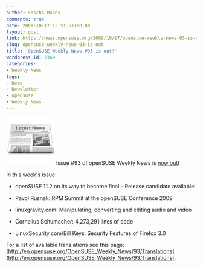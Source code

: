```yaml
---
author: Sascha Manns
comments: true
date: 2009-10-17 13:51:51+00:00
layout: post
link: https://news.opensuse.org/2009/10/17/opensuse-weekly-news-93-is-out/
slug: opensuse-weekly-news-93-is-out
title: 'OpenSUSE Weekly News #93 is out!'
wordpress_id: 2369
categories:
- Weekly News
tags:
- News
- Newsletter
- opensuse
- Weekly News
---
```


![news](/wp-content/uploads/2007/11/knewsticker.png) Issue #93 of openSUSE Weekly News is [now out](http://en.opensuse.org/OpenSUSE_Weekly_News/93)!

In this week's issue:




* openSUSE 11.2 on its way to become final – Release candidate available!




* Pavol Rusnak: RPM Summit at the openSUSE Conference 2009




* linuxgravity.com: Manipulating, converting and editing audio and video




* Cornelius Schumacher: 4,273,291 lines of code




* LinuxSecurity.com/Bill Keys: Security Features of Firefox 3.0



For a list of available translations see this page:
[http://en.opensuse.org/OpenSUSE_Weekly_News/93/Translations](http://en.opensuse.org/OpenSUSE_Weekly_News/93/Translations).
